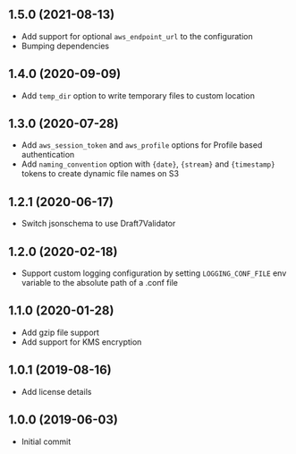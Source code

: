 1.5.0 (2021-08-13)
-------------------
* Add support for optional `aws_endpoint_url` to the configuration
* Bumping dependencies

1.4.0 (2020-09-09)
-------------------

- Add `temp_dir` option to write temporary files to custom location

1.3.0 (2020-07-28)
-------------------

- Add `aws_session_token` and `aws_profile` options for Profile based authentication
- Add `naming_convention` option with `{date}`, `{stream}` and `{timestamp}` tokens to create dynamic file names on S3

1.2.1 (2020-06-17)
-------------------

- Switch jsonschema to use Draft7Validator

1.2.0 (2020-02-18)
-------------------

- Support custom logging configuration by setting `LOGGING_CONF_FILE` env variable to the absolute path of a .conf file

1.1.0 (2020-01-28)
-------------------

- Add gzip file support
- Add support for KMS encryption

1.0.1 (2019-08-16)
-------------------

- Add license details

1.0.0 (2019-06-03)
-------------------

- Initial commit
